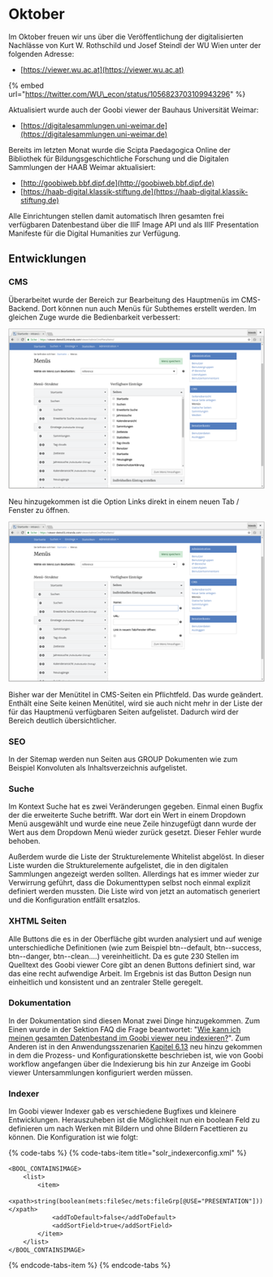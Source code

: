 # Oktober

Im Oktober freuen wir uns über die Veröffentlichung der digitalisierten Nachlässe von Kurt W. Rothschild und Josef Steindl der WU Wien unter der folgenden Adresse:

* [https://viewer.wu.ac.at](https://viewer.wu.ac.at)

{% embed url="https://twitter.com/WU\_econ/status/1056823703109943296" %}



Aktualisiert wurde auch der Goobi viewer der Bauhaus Universität Weimar:

* [https://digitalesammlungen.uni-weimar.de](https://digitalesammlungen.uni-weimar.de)

Bereits im letzten Monat wurde die Scipta Paedagogica Online der Bibliothek für Bildungsgeschichtliche Forschung und die Digitalen Sammlungen der HAAB Weimar aktualisiert:

* [http://goobiweb.bbf.dipf.de](http://goobiweb.bbf.dipf.de)
* [https://haab-digital.klassik-stiftung.de](https://haab-digital.klassik-stiftung.de)

Alle Einrichtungen stellen damit automatisch Ihren gesamten frei verfügbaren Datenbestand über die IIIF Image API und als IIIF Presentation Manifeste für die Digital Humanities zur Verfügung.

## Entwicklungen

### CMS

Überarbeitet wurde der Bereich zur Bearbeitung des Hauptmenüs im CMS-Backend. Dort können nun auch Menüs für Subthemes erstellt werden. Im gleichen Zuge wurde die Bedienbarkeit verbessert: 

![Neues Design f&#xFC;r die Erstellung von Men&#xFC;s](../../.gitbook/assets/2018-10-menue1.png)

Neu hinzugekommen ist die Option Links direkt in einem neuen Tab / Fenster zu öffnen.

![Individuelle Eintr&#xE4;ge k&#xF6;nnen jetzt optional in einem neuen Fenster ge&#xF6;ffnet werden](../../.gitbook/assets/2018-10-menue2.png)

Bisher war der Menütitel in CMS-Seiten ein Pflichtfeld. Das wurde geändert. Enthält eine Seite keinen Menütitel, wird sie auch nicht mehr in der Liste der für das Hauptmenü verfügbaren Seiten aufgelistet. Dadurch wird der Bereich deutlich übersichtlicher.

### SEO

In der Sitemap werden nun Seiten aus GROUP Dokumenten wie zum Beispiel Konvoluten als Inhaltsverzeichnis aufgelistet.

### Suche

Im Kontext Suche hat es zwei Veränderungen gegeben. Einmal einen Bugfix der die erweiterte Suche betrifft. War dort ein Wert in einem Dropdown Menü ausgewählt und wurde eine neue Zeile hinzugefügt dann wurde der Wert aus dem Dropdown Menü wieder zurück gesetzt. Dieser Fehler wurde behoben.

Außerdem wurde die Liste der Strukturelemente Whitelist abgelöst. In dieser Liste wurden die Strukturelemente aufgelistet, die in den digitalen Sammlungen angezeigt werden sollten. Allerdings hat es immer wieder zur Verwirrung geführt, dass die Dokumenttypen selbst noch einmal explizit definiert werden mussten. Die Liste wird von jetzt an automatisch generiert und die Konfiguration entfällt ersatzlos.

### XHTML Seiten

Alle Buttons die es in der Oberfläche gibt wurden analysiert und auf wenige unterschiedliche Definitionen \(wie zum Beispiel btn--default, btn--success, btn--danger, btn--clean....\) vereinheitlicht. Da es gute 230 Stellen im Quelltext des Goobi viewer Core gibt an denen Buttons definiert sind, war das eine recht aufwendige Arbeit. Im Ergebnis ist das Button Design nun einheitlich und konsistent und an zentraler Stelle geregelt.

### Dokumentation

In der Dokumentation sind diesen Monat zwei Dinge hinzugekommen. Zum Einen wurde in der Sektion FAQ die Frage beantwortet: "[Wie kann ich meinen gesamten Datenbestand im Goobi viewer neu indexieren?](../../7.md#wie-kann-ich-meinen-gesamten-datenbestand-im-goobi-viewer-neu-indexieren)". Zum Anderen ist in den Anwendungsszenarien [Kapitel 6.13](../../6/6.11.md) neu hinzu gekommen in dem die Prozess- und Konfigurationskette beschrieben ist, wie von Goobi workflow angefangen über die Indexierung bis hin zur Anzeige im Goobi viewer Untersammlungen konfiguriert werden müssen.

### Indexer

Im Goobi viewer Indexer gab es verschiedene Bugfixes und kleinere Entwicklungen. Herauszuheben ist die Möglichkeit nun ein boolean Feld zu definieren um nach Werken mit Bildern und ohne Bildern Facettieren zu können. Die Konfiguration ist wie folgt:

{% code-tabs %}
{% code-tabs-item title="solr\_indexerconfig.xml" %}
```markup
<BOOL_CONTAINSIMAGE>
    <list>
        <item>
            <xpath>string(boolean(mets:fileSec/mets:fileGrp[@USE="PRESENTATION"]))</xpath>
            <addToDefault>false</addToDefault>
            <addSortField>true</addSortField>
        </item>
    </list>
</BOOL_CONTAINSIMAGE>
```
{% endcode-tabs-item %}
{% endcode-tabs %}

